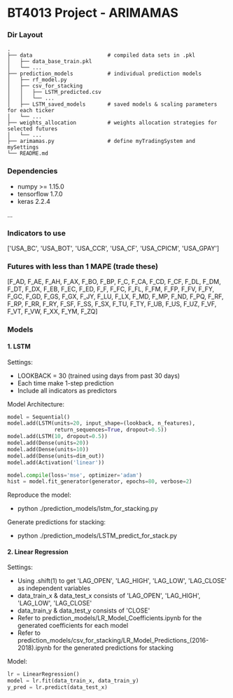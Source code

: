 ﻿BT4013 Project - ARIMAMAS
==========================

### Dir Layout
    .
    ├── data                        # compiled data sets in .pkl
    │   ├── data_base_train.pkl        
    │   └── ...                 
    ├── prediction_models           # individual prediction models                   
    │   ├── rf_model.py
    │   ├── csv_for_stacking
    │   │   ├── LSTM_predicted.csv
    │   │   └── ...  
    │   ├── LSTM_saved_models       # saved models & scaling parameters for each ticker
    │   └── ...      
    ├── weights_allocation          # weights allocation strategies for selected futures  
    │   └── ...    
    ├── arimamas.py                 # define myTradingSystem and mySettings
    └── README.md

### Dependencies
- numpy >= 1.15.0
- tensorflow 1.7.0
- keras 2.2.4

...

### Indicators to use
['USA_BC', 'USA_BOT', 'USA_CCR', 'USA_CF', 'USA_CPICM', 'USA_GPAY']

### Futures with less than 1 MAPE (trade these)
[F_AD, F_AE, F_AH, F_AX, F_BO, F_BP, F_C, F_CA, F_CD, F_CF, 
 F_DL, F_DM, F_DT, F_DX, F_EB, F_EC, F_ED, F_F, F_FC, F_FL, 
 F_FM, F_FP, F_FV, F_FY, F_GC, F_GD, F_GS, F_GX, F_JY, F_LU, 
 F_LX, F_MD, F_MP, F_ND, F_PQ, F_RF, F_RP, F_RR, F_RY, F_SF, 
 F_SS, F_SX, F_TU, F_TY, F_UB, F_US, F_UZ, F_VF, F_VT, F_VW, 
 F_XX, F_YM, F_ZQ]

### Models
#### 1. LSTM
Settings: 
- LOOKBACK = 30 (trained using days from past 30 days) 
- Each time make 1-step prediction
- Include all indicators as predictors

Model Architecture:
```python
model = Sequential()
model.add(LSTM(units=20, input_shape=(lookback, n_features),
               return_sequences=True, dropout=0.5))
model.add(LSTM(10, dropout=0.5)) 
model.add(Dense(units=20))
model.add(Dense(units=10))
model.add(Dense(units=dim_out))
model.add(Activation('linear'))

model.compile(loss='mse', optimizer='adam')
hist = model.fit_generator(generator, epochs=80, verbose=2)
```

Reproduce the model: 
- python ./prediction_models/lstm_for_stacking.py

Generate predictions for stacking:
- python ./prediction_models/LSTM_predict_for_stack.py
#### 2. Linear Regression
Settings: 
- Using .shift(1) to get 'LAG_OPEN', 'LAG_HIGH', 'LAG_LOW', 'LAG_CLOSE' as independent variables
- data_train_x & data_test_x consists of 'LAG_OPEN', 'LAG_HIGH', 'LAG_LOW', 'LAG_CLOSE'
- data_train_y & data_test_y consists of 'CLOSE'
- Refer to prediction_models/LR_Model_Coefficients.ipynb for the generated coefficients for each model
- Refer to prediction_models/csv_for_stacking/LR_Model_Predictions_(2016-2018).ipynb for the generated predictions for stacking

Model:
```python
lr = LinearRegression()
model = lr.fit(data_train_x, data_train_y)
y_pred = lr.predict(data_test_x)
```
